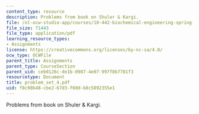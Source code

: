 ```yaml
---
content_type: resource
description: Problems from book on Shuler & Kargi.
file: /ol-ocw-studio-app/courses/10-442-biochemical-engineering-spring-2005/f8c98b48cbe267d3f60db8c5892355e1_problem_set_4.pdf
file_size: 71443
file_type: application/pdf
learning_resource_types:
- Assignments
license: https://creativecommons.org/licenses/by-nc-sa/4.0/
ocw_type: OCWFile
parent_title: Assignments
parent_type: CourseSection
parent_uid: ceb0126c-de1b-0987-4e07-997f8b7781f3
resourcetype: Document
title: problem_set_4.pdf
uid: f8c98b48-cbe2-67d3-f60d-b8c5892355e1
---
```

Problems from book on Shuler & Kargi.